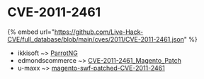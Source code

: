 # CVE-2011-2461
{% embed url="https://github.com/Live-Hack-CVE/full_database/blob/main/cves/2011/CVE-2011-2461.json" %}

* ikkisoft ~> [ParrotNG](https://www.alice-snow.ru/2011/database/cve-2011-2461/parrotng-ikkisoft)
* edmondscommerce ~> [CVE-2011-2461_Magento_Patch](https://www.alice-snow.ru/2011/database/cve-2011-2461/cve-2011-2461_magento_patch-edmondscommerce)
* u-maxx ~> [magento-swf-patched-CVE-2011-2461](https://www.alice-snow.ru/2011/database/cve-2011-2461/magento-swf-patched-cve-2011-2461-u-maxx)